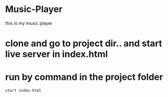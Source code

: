 # Music-Player
this is my music player 

# clone and go to project dir.. and start live server in index.html 
# run by command in the project folder 
``
 start index.html
 ``
